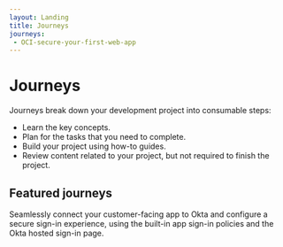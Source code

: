 ```yaml
---
layout: Landing
title: Journeys
journeys:
 - OCI-secure-your-first-web-app
---
```


# Journeys

Journeys break down your development project into consumable steps:

* Learn the key concepts.
* Plan for the tasks that you need to complete.
* Build your project using how-to guides.
* Review content related to your project, but not required to finish the project.

## Featured journeys

<Cards>
  <Card href="/docs/journeys/OCI-secure-your-first-web-app/main/" cardTitle="Secure your first web app">Seamlessly connect your customer-facing app to Okta and configure a secure sign-in experience, using the built-in app sign-in policies and the Okta hosted sign-in page.</Card>
</Cards>

